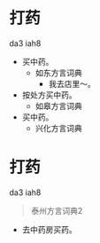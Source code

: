 # 打药
da3 iah8
+ 买中药。
  * 如东方言词典
    - 我去店里～。
+ 按处方买中药。
  * 如皋方言词典
+ 买中药。
  * 兴化方言词典

# 打药
da3 iah8
> 泰州方言词典2
- 去中药房买药。
